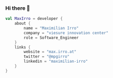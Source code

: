### Hi there 👋

```kotlin
val MaxIrro = developer {
    about {
        name = "Maximilian Irro"
        company = "viesure innovation center"
        role = Software_Engineer
    }
    links {
        website = "max.irro.at"
        twitter = "@mpgirro"  
        linkedin = "maximilian-irro"
    }
}
```

<!--
**mpgirro/mpgirro** is a ✨ _special_ ✨ repository because its `README.md` (this file) appears on your GitHub profile.

Here are some ideas to get you started:

- 🔭 I’m currently working on ...
- 🌱 I’m currently learning ...
- 👯 I’m looking to collaborate on ...
- 🤔 I’m looking for help with ...
- 💬 Ask me about ...
- 📫 How to reach me: ...
- 😄 Pronouns: ...
- ⚡ Fun fact: ...
-->

